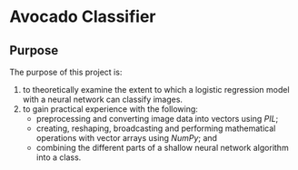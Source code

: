 # Avocado Classifier

## Purpose

The purpose of this project is: 
1. to theoretically examine the extent to which a logistic regression model with a neural network can classify images. 
2. to gain practical experience with the following: 
   - preprocessing and converting image data into vectors using *PIL*; 
   - creating, reshaping, broadcasting and performing mathematical operations with vector arrays using *NumPy*; and
   - combining the different parts of a shallow neural network algorithm into a class.

